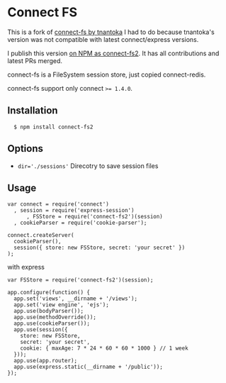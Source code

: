 
# Connect FS

This is a fork of [connect-fs by tnantoka](https://github.com/tnantoka/connect-fs) I had to do because tnantoka's version was not compatible with latest connect/express versions.

I publish this version [on NPM as connect-fs2](https://www.npmjs.org/package/connect-fs2). It has all contributions and latest PRs merged.

connect-fs is a FileSystem session store, just copied connect-redis.

 connect-fs support only connect `>= 1.4.0`.

## Installation

	  $ npm install connect-fs2

## Options

  - `dir='./sessions'` Direcotry to save session files

## Usage

    var connect = require('connect')
      , session = require('express-session')
	 	  , FSStore = require('connect-fs2')(session)
      , cookieParser = require('cookie-parser');

    connect.createServer(
      cookieParser(),
      session({ store: new FSStore, secret: 'your secret' })
    );

  with express

    var FSStore = require('connect-fs2')(session);

    app.configure(function() {
      app.set('views', __dirname + '/views');
      app.set('view engine', 'ejs');
      app.use(bodyParser());
      app.use(methodOverride());
      app.use(cookieParser());
      app.use(session({
        store: new FSStore,
        secret: 'your secret',
        cookie: { maxAge: 7 * 24 * 60 * 60 * 1000 } // 1 week
      }));
      app.use(app.router);
      app.use(express.static(__dirname + '/public'));
    });

